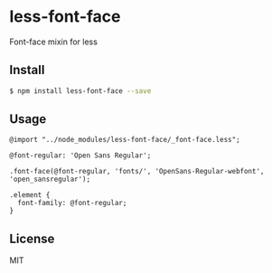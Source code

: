 # less-font-face
Font-face mixin for less

## Install

```bash
$ npm install less-font-face --save
```

## Usage

```less
@import "../node_modules/less-font-face/_font-face.less";

@font-regular: 'Open Sans Regular';

.font-face(@font-regular, 'fonts/', 'OpenSans-Regular-webfont', 'open_sansregular');

.element {
  font-family: @font-regular;
}

```

## License

MIT
